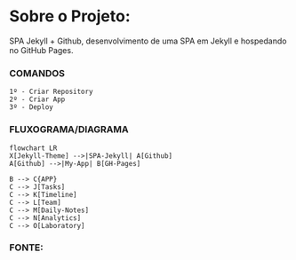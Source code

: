 # Sobre o Projeto:
SPA Jekyll + Github, desenvolvimento de uma SPA em Jekyll e hospedando no GitHub Pages.


### COMANDOS

```
1º - Criar Repository
2º - Criar App
3º - Deploy
```


### FLUXOGRAMA/DIAGRAMA

```mermaid
flowchart LR
X[Jekyll-Theme] -->|SPA-Jekyll| A[Github]
A[Github] -->|My-App| B[GH-Pages]

B --> C{APP}
C --> J[Tasks]
C --> K[Timeline]
C --> L[Team]
C --> M[Daily-Notes]
C --> N[Analytics]
C --> O[Laboratory]

```

### FONTE:
